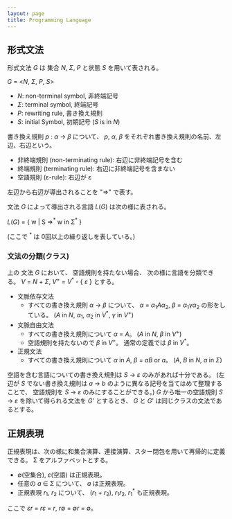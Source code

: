 ```yaml
---
layout: page
title: Programming Language
---
```


## 形式文法

形式文法 _G_ は 集合 _N_, _&Sigma;_, _P_ と状態 _S_ を用いて表される。

_G_ = <_N_, _&Sigma;_, _P_, _S_>

* _N_: non-terminal symbol, 非終端記号
* _&Sigma;_: terminal symbol, 終端記号
* _P_: rewriting rule, 書き換え規則
* _S_: initial Symbol, 初期記号 (_S_ is in _N_)

書き換え規則 _p_ : _&alpha;_ -> _&beta;_ について、 _p_, _&alpha;_, _&beta;_ をそれぞれ書き換え規則の名前、左辺、右辺という。

* 非終端規則 (non-terminating rule): 右辺に非終端記号を含む
* 終端規則 (terminating rule): 右辺に非終端記号を含まない
* 空語規則 (&epsilon;-rule): 右辺が &epsilon;

左辺から右辺が導出されることを "=>" で表す。

文法 _G_ によって導出される言語 _L_(_G_) は次の様に表される。

_L_(_G_) = { w | S =><sup>\*</sup> w in &Sigma;<sup>\*</sup> }

(ここで <sup>\*</sup> は 0回以上の繰り返しを表している。)

### 文法の分類(クラス)

上の 文法 _G_ において、 空語規則を持たない場合、 次の様に言語を分類できる。 _V_ = _N_ + _&Sigma;_, _V_<sup>+</sup> = _V_<sup>\*</sup> - { _&epsilon;_ } とする。

* 文脈依存文法
    * すべての書き換え規則 _&alpha;_ -> _&beta;_ について、 _&alpha;_ = _&alpha;_<sub>1</sub>_A&alpha;_<sub>2</sub>, _&beta;_ = _&alpha;_<sub>1</sub>_&gamma;&alpha;_<sub>2</sub> の形をしている。 (_A_ in _N_, _&alpha;_<sub>1</sub>, _&alpha;_<sub>2</sub> in _V_<sup>\*</sup>, _&gamma;_ in _V_<sup>+</sup>)
* 文脈自由文法
    * すべての書き換え規則について _&alpha;_ = _A_。 (_A_ in _N_, _&beta;_ in _V_<sup>+</sup>)
    * 空語規則を持たないので _&beta;_ in _V_<sup>+</sup>。 通常の定義では  _&beta;_ in _V_<sup>\*</sup>。
* 正規文法
    * すべての書き換え規則について _&alpha;_ in _A_, _&beta;_ = _aB_ or _a_。 (_A_, _B_ in _N_, _a_ in _&Sigma;_)


空語を含む言語についての書き換え規則は _S_ -> _&epsilon;_ のみがあれば十分である。 (左辺が _S_ でない書き換え規則は _a_ -> _b_ のように異なる記号を当てはめて整理することで、 空語規則を _S_ -> _&epsilon;_ のみにすることができる。) _G_ から唯一の空語規則 _S_ -> _&epsilon;_ を除いて得られる文法を _G_' とするとき、 _G_ と _G_' は同じクラスの文法であるとする。 

## 正規表現

正規表現は、次の様に和集合演算、連接演算、スター閉包を用いて再帰的に定義できる。
&Sigma; をアルファベットとする。

* &empty;(空集合), _&epsilon;_(空語) は正規表現。
* 任意の _a_ &in; &Sigma; について、 _a_ は正規表現。
* 正規表現 _r_<sub>1</sub>, _r_<sub>2</sub> について、 (_r_<sub>1</sub> + _r_<sub>2</sub>), _r_<sub>1</sub>_r_<sub>2</sub>, _r_<sub>1</sub><sup>\*</sup> も正規表現。

ここで _&epsilon;r_ = _r&epsilon;_ = _r_, _r_&empty; = &empty;_r_ = &empty;。